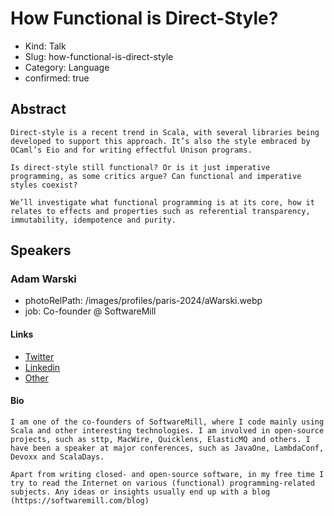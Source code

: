 # How Functional is Direct-Style?

- Kind: Talk
- Slug: how-functional-is-direct-style
- Category: Language
- confirmed: true

## Abstract

```
Direct-style is a recent trend in Scala, with several libraries being developed to support this approach. It’s also the style embraced by OCaml’s Eio and for writing effectful Unison programs.

Is direct-style still functional? Or is it just imperative programming, as some critics argue? Can functional and imperative styles coexist?

We’ll investigate what functional programming is at its core, how it relates to effects and properties such as referential transparency, immutability, idempotence and purity.
```

## Speakers

### Adam Warski

- photoRelPath: /images/profiles/paris-2024/aWarski.webp
- job: Co-founder @ SoftwareMill

#### Links

- [Twitter](http://twitter.com/adamwarski)
- [Linkedin](https://www.linkedin.com/in/adamwarski)
- [Other](http://softwaremill.com)

#### Bio

```
I am one of the co-founders of SoftwareMill, where I code mainly using Scala and other interesting technologies. I am involved in open-source projects, such as sttp, MacWire, Quicklens, ElasticMQ and others. I have been a speaker at major conferences, such as JavaOne, LambdaConf, Devoxx and ScalaDays.

Apart from writing closed- and open-source software, in my free time I try to read the Internet on various (functional) programming-related subjects. Any ideas or insights usually end up with a blog (https://softwaremill.com/blog)
```
